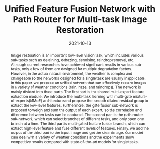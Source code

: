 ---
title: "Uniﬁed Feature Fusion Network with Path Router for Multi-task Image Restoration"
authors: [Zhou Jingyuan, Leong Chaktou, Luo Yiyang, Lin Minyi, Liao Wantong, Li, Congduan]
venue: 'ICCT 2021'
date: 2021-10-13
tags: [2D Vision, MoE]
link: https://ieeexplore.ieee.org/document/9658001
teaser: /images/paper/uffn.gif
abstract: Image restoration is an important low-level vision task, which includes various sub-tasks such as deraining, dehazing, denoising, raindrop removal, etc. Although current researches have achieved significant results in various sub-tasks, only a few of them are designed for multiple degradation factors. However, in the actual natural environment, the weather is complex and changeable so the networks designed for a single task are usually inapplicable. In this paper, we propose an unified network that can effectively restore images in a variety of weather conditions (rain, haze, and raindrops). The network is mainly divided into three parts. The first part is the shared multi-expert feature extraction module. We introduce the multi-task learning with multi-gate mixture-of-experts(MMoE) architecture and propose the smooth dilated residual group to extract the low-level features. Furthermore, the gate fusion sub-network is proposed to weigh and sum the output of each expert, so the correlation and difference between tasks can be captured. The second part is the path router sub-network, which can select branches of different tasks, and only open one branch at a time. The third part is multi-gated feature fusion branch, which can extract high-level feature and fuse different levels of features. Finally, we add the output of the third part to the input image and get the clean image. Our model cam deal with a variety of weather conditions and the experiments show competitive results compared with state-of-the-art models for single tasks.
---